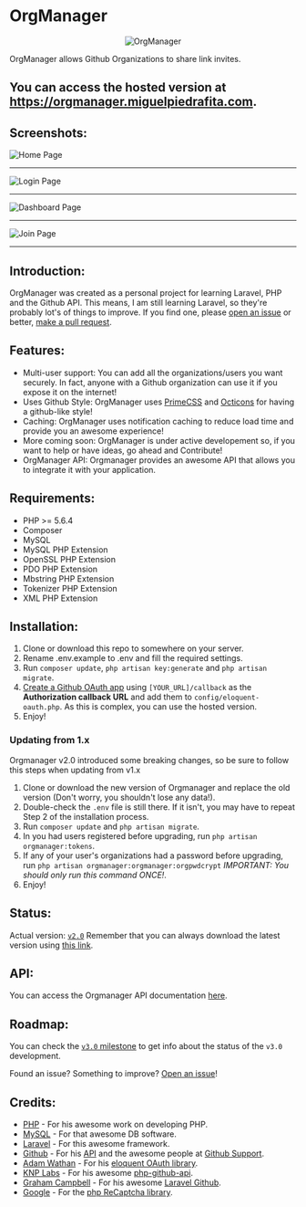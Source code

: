 # OrgManager
<p align="center">

  <img src="http://i.imgur.com/KwXdDeX.png" alt="OrgManager">
</p>

OrgManager allows Github Organizations to share link invites.

## You can access the hosted version at https://orgmanager.miguelpiedrafita.com.

## Screenshots:

![Home Page](http://i.imgur.com/6sgmk7I.png)

---

![Login Page](http://i.imgur.com/A3yJoWE.png)

---

![Dashboard Page](http://i.imgur.com/OoWM4p8.png)

---

![Join Page](http://i.imgur.com/fzq4Kpg.png)

---

## Introduction:

OrgManager was created as a personal project for learning Laravel, PHP and the Github API. This means, I am still learning Laravel, so they're probably lot's of things to improve. If you find one, please [open an issue](https://github.com/m1guelpf/orgmanager/issues/new) or better, [make a pull request](https://github.com/m1guelpf/orgmanager/pulls/compare).

## Features:

- Multi-user support: You can add all the organizations/users you want securely. In fact, anyone with a Github organization can use it if you expose it on the internet!
- Uses Github Style: OrgManager uses [PrimeCSS](http://primercss.io/) and [Octicons](https://octicons.github.com) for having a github-like style!
- Caching: OrgManager uses notification caching to reduce load time and provide you an awesome experience!
- More coming soon: OrgManager is under active developement so, if you want to help or have ideas, go ahead and Contribute!
- OrgManager API: Orgmanager provides an awesome API that allows you to integrate it with your application.

## Requirements:

- PHP >= 5.6.4
- Composer
- MySQL
- MySQL PHP Extension
- OpenSSL PHP Extension
- PDO PHP Extension
- Mbstring PHP Extension
- Tokenizer PHP Extension
- XML PHP Extension

## Installation:

1. Clone or download this repo to somewhere on your server.
2. Rename .env.example to .env and fill the required settings.
3. Run ```composer update```, ```php artisan key:generate``` and ```php artisan migrate```.
4. [Create a Github OAuth app](https://github.com/settings/applications/new) using ```[YOUR_URL]/callback``` as the **Authorization callback URL** and add them to ```config/eloquent-oauth.php```. As this is complex, you can use the hosted version.
5. Enjoy!

### Updating from 1.x

Orgmanager v2.0 introduced some breaking changes, so be sure to follow this steps when updating from v1.x

1. Clone or download the new version of Orgmanager and replace the old version (Don't worry, you shouldn't lose any data!).
2. Double-check the ```.env``` file is still there. If it isn't, you may have to repeat Step 2 of the installation process.
3. Run ```composer update``` and ```php artisan migrate```.
4. In you had users registered before upgrading, run ```php artisan orgmanager:tokens```.
5. If any of your user's organizations had a password before upgrading, run ```php artisan orgmanager:orgmanager:orgpwdcrypt``` *IMPORTANT: You should only run this command ONCE!*.
6. Enjoy!

## Status:

Actual version: [```v2.0```](https://github.com/m1guelpf/orgmanager/releases/v2.0)
Remember that you can always download the latest version using [this link](https://github.com/m1guelpf/orgmanager/releases/latest).

## API:

You can access the Orgmanager API documentation [here](http://docs.orgmanager.miguelpiedrafita.com).

## Roadmap:

You can check the [```v3.0``` milestone](https://github.com/m1guelpf/orgmanager/milestone/2) to get info about the status of the ```v3.0``` development.

Found an issue? Something to improve? [Open an issue](https://github.com/m1guelpf/orgmanager/issues/new)!

## Credits:

- [PHP](https://php.net) - For his awesome work on developing PHP.
- [MySQL](https://mysql.com) - For that awesome DB software.
- [Laravel](https://laravel.com) - For this awesome framework.
- [Github](https://github.com) - For his [API](https://developers.github.com/v3) and the awesome people at [Github Support](https://github.com/contact).
- [Adam Wathan](https://github.com/adamwathan) - For his [eloquent OAuth library](https://github.com/adamwathan/eloquent-oauth-l5).
- [KNP Labs](https://knplabs.com) - For his awesome [php-github-api](https://github.com/KnpLabs/php-github-api).
- [Graham Campbell](https://gjcampbell.co.uk/) - For his awesome [Laravel Github](https://github.com/GrahamCampbell/Laravel-GitHub).
- [Google](https://hithub.com/google) - For the [php ReCaptcha library](https://github.com/google/recaptcha).
